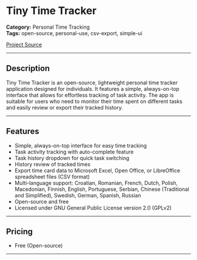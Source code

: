 # Tiny Time Tracker

**Category:** Personal Time Tracking  
**Tags:** open-source, personal-use, csv-export, simple-ui

[Project Source](https://medevel.com/tiny-time-tracker/)

---

## Description
Tiny Time Tracker is an open-source, lightweight personal time tracker application designed for individuals. It features a simple, always-on-top interface that allows for effortless tracking of task activity. The app is suitable for users who need to monitor their time spent on different tasks and easily review or export their tracked history.

---

## Features
- Simple, always-on-top interface for easy time tracking
- Task activity tracking with auto-complete feature
- Task history dropdown for quick task switching
- History review of tracked times
- Export time card data to Microsoft Excel, Open Office, or LibreOffice spreadsheet files (CSV format)
- Multi-language support: Croatian, Romanian, French, Dutch, Polish, Macedonian, Finnish, English, Portuguese, Serbian, Chinese (Traditional and Simplified), Swedish, German, Spanish, Russian
- Open-source and free
- Licensed under GNU General Public License version 2.0 (GPLv2)

---

## Pricing
- Free (Open-source)

---
